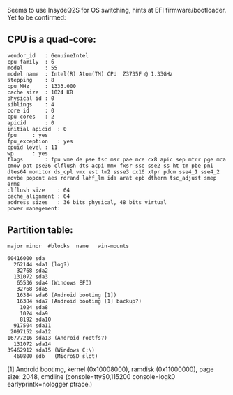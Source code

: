 Seems to use InsydeQ2S for OS switching, hints at EFI firmware/bootloader. Yet to be confirmed:

## CPU is a quad-core:
```
vendor_id	: GenuineIntel
cpu family	: 6
model		: 55
model name	: Intel(R) Atom(TM) CPU  Z3735F @ 1.33GHz
stepping	: 8
cpu MHz		: 1333.000
cache size	: 1024 KB
physical id	: 0
siblings	: 4
core id		: 0
cpu cores	: 2
apicid		: 0
initial apicid	: 0
fpu		: yes
fpu_exception	: yes
cpuid level	: 11
wp		: yes
flags		: fpu vme de pse tsc msr pae mce cx8 apic sep mtrr pge mca cmov pat pse36 clflush dts acpi mmx fxsr sse sse2 ss ht tm pbe pni dtes64 monitor ds_cpl vmx est tm2 ssse3 cx16 xtpr pdcm sse4_1 sse4_2 movbe popcnt aes rdrand lahf_lm ida arat epb dtherm tsc_adjust smep erms
clflush size	: 64
cache_alignment	: 64
address sizes	: 36 bits physical, 48 bits virtual
power management:
```

## Partition table:
```
major minor  #blocks  name   win-mounts

60416000 sda
  262144 sda1 (log?)
   32768 sda2
  131072 sda3
   65536 sda4 (Windows EFI)
   32768 sda5
   16384 sda6 (Android bootimg [1])
   16384 sda7 (Android bootimg [1] backup?)
    1024 sda8
    1024 sda9
    8192 sda10
  917504 sda11
 2097152 sda12
16777216 sda13 (Android rootfs?)
  131072 sda14
39462912 sda15 (Windows C:\)
  460800 sdb   (MicroSD slot)
```

[1] Android bootimg, kernel (0x10008000), ramdisk (0x11000000), page size: 2048, cmdline (console=ttyS0,115200 console=logk0 earlyprintk=nologger ptrace.)
